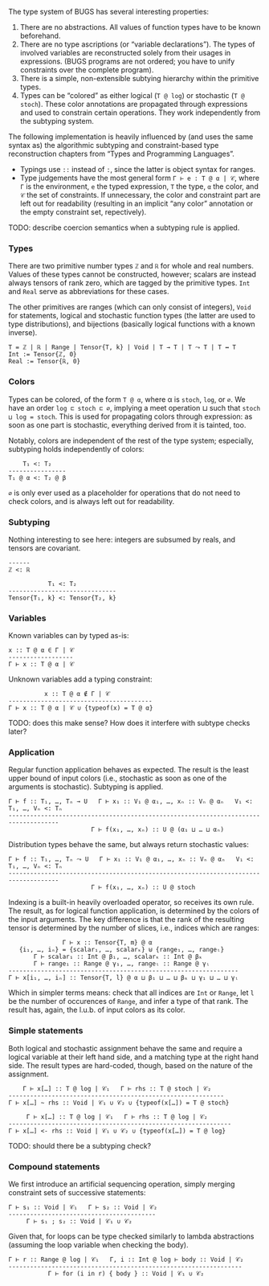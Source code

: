 The type system of BUGS has several interesting properties:

1. There are no abstractions.  All values of function types have to be known beforehand.
2. There are no type ascriptions (or “variable declarations”).  The types of involved variables
   are reconstructed solely from their usages in expressions.  (BUGS programs are not ordered; 
   you have to unify constraints over the complete program).
3. There is a simple, non-extensible subtying hierarchy within the primitive types.
4. Types can be “colored” as either logical (`T @ log`) or stochastic (`T @ stoch`).  These 
   color annotations are propagated through expressions and used to constrain certain operations.
   They work independently from the subtyping system.
   
The following implementation is heavily influenced by (and uses the same syntax as) the 
algorithmic subtyping and constraint-based type reconstruction chapters from “Types 
and Programming Languages”.

- Typings use `::` instead of `:`, since the latter is object syntax for ranges.
- Type judgements have the most general form `Γ ⊢ e : T @ α | 𝒞`, where `Γ` is the environment,
  `e` the typed expression, `T` the type, `α` the color, and `𝒞` the set of constraints.  If
  unnecessary, the color and constraint part are left out for readability (resulting in an
  implicit “any color” annotation or the empty constraint set, repectively).
  
TODO: describe coercion semantics when a subtyping rule is applied.

### Types

There are two primitive number types `ℤ` and `ℝ` for whole and real numbers.  Values of these
types cannot be constructed, however; scalars are instead always tensors of rank zero, which
are tagged by the primitive types.  `Int` and `Real` serve as abbreviations for these cases.

The other primitives are ranges (which can only consist
of integers), `Void` for statements, logical and stochastic function types (the latter
are used to type distributions), and bijections (basically logical functions with a known 
inverse).

```
T = ℤ | ℝ | Range | Tensor{T, k} | Void | T → T | T ⤳ T | T ↔ T
Int := Tensor{ℤ, 0}
Real := Tensor{ℝ, 0}
```

### Colors

Types can be colored, of the form `T @ α`, where α is `stoch`, `log`, or `∅`.  We have an order
`log ⊏ stoch ⊏ ∅`, implying a meet operation ⊔ such that `stoch ⊔ log = stoch`.  This is used for 
propagating colors through expression: as soon as one part is stochastic, everything derived
from it is tainted, too.

Notably, colors are independent of the rest of the type system; especially, subtyping holds 
independently of colors:

```
    T₁ <: T₂
----------------
T₁ @ α <: T₂ @ β
```

`∅` is only ever used as a placeholder for operations that do not need to check colors, and is 
always left out for readability.

### Subtyping

Nothing interesting to see here: integers are subsumed by reals, and tensors are covariant.

```
------
ℤ <: ℝ
```

```
           T₁ <: T₂
------------------------------
Tensor{T₁, k} <: Tensor{T₂, k}
```

### Variables

Known variables can by typed as-is:

```
x :: T @ α ∈ Γ | 𝒞
------------------
Γ ⊢ x :: T @ α | 𝒞
```

Unknown variables add a typing constraint:

```
          x :: T @ α ∉ Γ | 𝒞
----------------------------------------
Γ ⊢ x :: T @ α | 𝒞 ∪ {typeof(x) = T @ α}
```

TODO: does this make sense? How does it interfere with subtype checks later?

### Application

Regular function application behaves as expected.  The result is the least upper bound of
input colors (i.e., stochastic as soon as one of the arguments is stochastic).  Subtyping
is applied.

```
Γ ⊢ f :: T₁, …, Tₙ → U   Γ ⊢ x₁ :: V₁ @ α₁, …, xₙ :: Vₙ @ αₙ   V₁ <: T₁, …, Vₙ <: Tₙ
------------------------------------------------------------------------------------
                       Γ ⊢ f(x₁, …, xₙ) :: U @ (α₁ ⊔ … ⊔ αₙ)
```

Distribution types behave the same, but always return stochastic values:

```
Γ ⊢ f :: T₁, …, Tₙ ⤳ U   Γ ⊢ x₁ :: V₁ @ α₁, …, xₙ :: Vₙ @ αₙ   V₁ <: T₁, …, Vₙ <: Tₙ
------------------------------------------------------------------------------------
                       Γ ⊢ f(x₁, …, xₙ) :: U @ stoch
```

Indexing is a built-in heavily overloaded operator, so receives its own rule.  The result, as 
for logical function application, is determined by the colors of the input arguments.  The key
difference is that the rank of the resulting tensor is determined by the number of slices, i.e.,
indices which are ranges:

```
               Γ ⊢ x :: Tensor{T, m} @ α
   {i₁, …, iₙ} = {scalar₁, …, scalarₖ} ⊎ {range₁, …, rangeₗ}
       Γ ⊢ scalar₁ :: Int @ β₁, …, scalarₖ :: Int @ βₖ
       Γ ⊢ range₁ :: Range @ γ₁, …, rangeₗ :: Range @ γₗ
----------------------------------------------------------------
Γ ⊢ x[i₁, …, iₙ] :: Tensor{T, l} @ α ⊔ β₁ ⊔ … ⊔ βₖ ⊔ γ₁ ⊔ … ⊔ γₗ
```

Which in simpler terms means: check that all indices are `Int` or `Range`, let `l` be the number
of occurences of `Range`, and infer a type of that rank.  The result has, again, the l.u.b. of 
input colors as its color.

### Simple statements

Both logical and stochastic assignment behave the same and require a logical variable
at their left hand side, and a matching type at the right hand side.  The result types
are hard-coded, though, based on the nature of the assignment.

```
    Γ ⊢ x[…] :: T @ log | 𝒞₁   Γ ⊢ rhs :: T @ stoch | 𝒞₂
------------------------------------------------------------
Γ ⊢ x[…] ~ rhs :: Void | 𝒞₁ ∪ 𝒞₂ ∪ {typeof(x[…]) = T @ stoch}
```

```
     Γ ⊢ x[…] :: T @ log | 𝒞₁   Γ ⊢ rhs :: T @ log | 𝒞₂
--------------------------------------------------------------
Γ ⊢ x[…] <- rhs :: Void | 𝒞₁ ∪ 𝒞₂ ∪ {typeof(x[…]) = T @ log}
```

TODO: should there be a subtyping check?

### Compound statements

We first introduce an artificial sequencing operation, simply merging constraint sets
of successive statements:

```
Γ ⊢ s₁ :: Void | 𝒞₁   Γ ⊢ s₂ :: Void | 𝒞₂
-----------------------------------------
     Γ ⊢ s₁ ; s₂ :: Void | 𝒞₁ ∪ 𝒞₂
```

Given that, for loops can be type checked similarly to lambda abstractions (assuming the
loop variable when checking the body).

```
Γ ⊢ r :: Range @ log | 𝒞₁   Γ, i :: Int @ log ⊢ body :: Void | 𝒞₂
-----------------------------------------------------------------
           Γ ⊢ for (i in r) { body } :: Void | 𝒞₁ ∪ 𝒞₂
```



